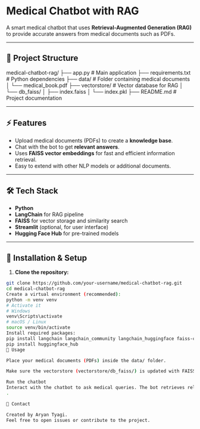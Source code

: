 # Medical Chatbot with RAG

A smart medical chatbot that uses **Retrieval-Augmented Generation (RAG)** to provide accurate answers from medical documents such as PDFs.

---

## 🧩 Project Structure

medical-chatbot-rag/
├── app.py # Main application
├── requirements.txt # Python dependencies
├── data/ # Folder containing medical documents
│ └── medical_book.pdf
├── vectorstore/ # Vector database for RAG
│ └── db_faiss/
│ ├── index.faiss
│ └── index.pkl
├── README.md # Project documentation

---

## ⚡ Features

- Upload medical documents (PDFs) to create a **knowledge base**.  
- Chat with the bot to get **relevant answers**.  
- Uses **FAISS vector embeddings** for fast and efficient information retrieval.  
- Easy to extend with other NLP models or additional documents.  

---

## 🛠 Tech Stack

- **Python**  
- **LangChain** for RAG pipeline  
- **FAISS** for vector storage and similarity search  
- **Streamlit** (optional, for user interface)  
- **Hugging Face Hub** for pre-trained models  

---

## 🚀 Installation & Setup

1. **Clone the repository:**

```bash
git clone https://github.com/your-username/medical-chatbot-rag.git
cd medical-chatbot-rag
Create a virtual environment (recommended):
python -m venv venv
# Activate it
# Windows
venv\Scripts\activate
# macOS / Linux
source venv/bin/activate
Install required packages:
pip install langchain langchain_community langchain_huggingface faiss-cpu pypdf
pip install huggingface_hub
📝 Usage

Place your medical documents (PDFs) inside the data/ folder.

Make sure the vectorstore (vectorstore/db_faiss/) is updated with FAISS indices.

Run the chatbot
Interact with the chatbot to ask medical queries. The bot retrieves relevant information from your documents.
.

📧 Contact

Created by Aryan Tyagi.
Feel free to open issues or contribute to the project.
